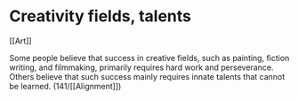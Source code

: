 # Creativity fields, talents

[[Art]]

Some people believe that success in creative fields, such as painting, fiction writing, and filmmaking, primarily requires hard work and perseverance.
Others believe that such success mainly requires innate talents that cannot be learned.
(141/[[Alignment]])